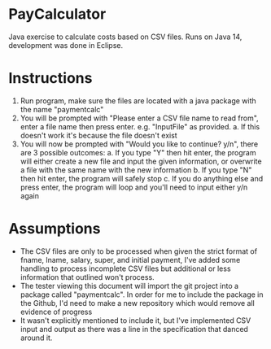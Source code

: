 # PayCalculator
Java exercise to calculate costs based on CSV files. Runs on Java 14, development was done in Eclipse.

# Instructions
1. Run program, make sure the files are located with a java package with the name "paymentcalc"
2. You will be prompted with "Please enter a CSV file name to read from", enter a file name then press enter. e.g. "InputFile" as provided.
  a. If this doesn't work it's because the file doesn't exist
3. You will now be prompted with "Would you like to continue? y/n", there are 3 possible outcomes:
  a. If you type "Y" then hit enter, the program will either create a new file and input the given information, or overwrite a file with the same name with the new information
  b. If you type "N" then hit enter, the program will safely stop
  c. If you do anything else and press enter, the program will loop and you'll need to input either y/n again

# Assumptions
- The CSV files are only to be processed when given the strict format of fname, lname, salary, super, and initial payment, I've added some handling to process incomplete CSV files but additional or less information that outlined won't process.
- The tester viewing this document will import the git project into a package called "paymentcalc". In order for me to include the package in the Github, I'd need to make a new repository which would remove all evidence of progress
- It wasn't explicitly mentioned to include it, but I've implemented CSV input and output as there was a line in the specification that danced around it.
